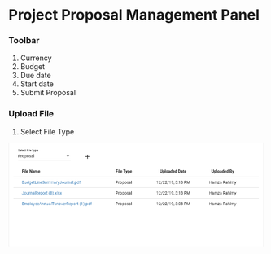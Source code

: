 # Project Proposal Management Panel

### Toolbar

1. Currency
2. Budget
3. Due date 
4. Start date
5. Submit Proposal 

### Upload File 

1. Select File Type

![](../.gitbook/assets/image%20%2829%29.png)

